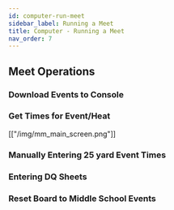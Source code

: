```yaml
---
id: computer-run-meet
sidebar_label: Running a Meet
title: Computer - Running a Meet
nav_order: 7
---
```



## Meet Operations 
### Download Events to Console 

### Get Times for Event/Heat 

[["/img/mm_main_screen.png"]]


### Manually Entering 25 yard Event Times 

### Entering DQ Sheets 

### Reset Board to Middle School Events 

 
